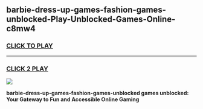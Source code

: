 
## barbie-dress-up-games-fashion-games-unblocked-Play-Unblocked-Games-Online-c8mw4
<h3>
<a href="https://premium76.site?title=barbie-dress-up-games-fashion-games-unblocked&ref=25A">CLICK TO PLAY</a></h3>
<hr>

<h3>
<a href="https://premium76.site?title=barbie-dress-up-games-fashion-games-unblocked&ref=25A">CLICK 2 PLAY</a>
  
</h3>

<a href="https://premium76.site?title=barbie-dress-up-games-fashion-games-unblocked&ref=25A"><img src="https://clearcache.store/games.png"></a>


**barbie-dress-up-games-fashion-games-unblocked games unblocked: Your Gateway to Fun and Accessible Online Gaming**

